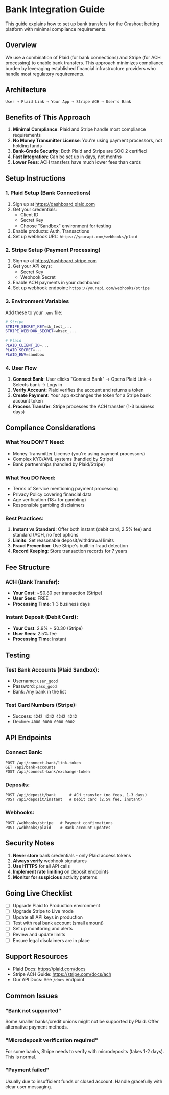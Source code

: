 # Bank Integration Guide

This guide explains how to set up bank transfers for the Crashout betting platform with minimal compliance requirements.

## Overview

We use a combination of Plaid (for bank connections) and Stripe (for ACH processing) to enable bank transfers. This approach minimizes compliance burden by leveraging established financial infrastructure providers who handle most regulatory requirements.

## Architecture

```
User → Plaid Link → Your App → Stripe ACH → User's Bank
```

## Benefits of This Approach

1. **Minimal Compliance**: Plaid and Stripe handle most compliance requirements
2. **No Money Transmitter License**: You're using payment processors, not holding funds
3. **Bank-Grade Security**: Both Plaid and Stripe are SOC 2 certified
4. **Fast Integration**: Can be set up in days, not months
5. **Lower Fees**: ACH transfers have much lower fees than cards

## Setup Instructions

### 1. Plaid Setup (Bank Connections)

1. Sign up at https://dashboard.plaid.com
2. Get your credentials:
   - Client ID
   - Secret Key
   - Choose "Sandbox" environment for testing
3. Enable products: Auth, Transactions
4. Set up webhook URL: `https://yourapi.com/webhooks/plaid`

### 2. Stripe Setup (Payment Processing)

1. Sign up at https://dashboard.stripe.com
2. Get your API keys:
   - Secret Key
   - Webhook Secret
3. Enable ACH payments in your dashboard
4. Set up webhook endpoint: `https://yourapi.com/webhooks/stripe`

### 3. Environment Variables

Add these to your `.env` file:

```bash
# Stripe
STRIPE_SECRET_KEY=sk_test_...
STRIPE_WEBHOOK_SECRET=whsec_...

# Plaid
PLAID_CLIENT_ID=...
PLAID_SECRET=...
PLAID_ENV=sandbox
```

### 4. User Flow

1. **Connect Bank**: User clicks "Connect Bank" → Opens Plaid Link → Selects bank → Logs in
2. **Verify Account**: Plaid verifies the account and returns a token
3. **Create Payment**: Your app exchanges the token for a Stripe bank account token
4. **Process Transfer**: Stripe processes the ACH transfer (1-3 business days)

## Compliance Considerations

### What You DON'T Need:
- Money Transmitter License (you're using payment processors)
- Complex KYC/AML systems (handled by Stripe)
- Bank partnerships (handled by Plaid/Stripe)

### What You DO Need:
- Terms of Service mentioning payment processing
- Privacy Policy covering financial data
- Age verification (18+ for gambling)
- Responsible gambling disclaimers

### Best Practices:
1. **Instant vs Standard**: Offer both instant (debit card, 2.5% fee) and standard (ACH, no fee) options
2. **Limits**: Set reasonable deposit/withdrawal limits
3. **Fraud Prevention**: Use Stripe's built-in fraud detection
4. **Record Keeping**: Store transaction records for 7 years

## Fee Structure

### ACH (Bank Transfer):
- **Your Cost**: ~$0.80 per transaction (Stripe)
- **User Sees**: FREE
- **Processing Time**: 1-3 business days

### Instant Deposit (Debit Card):
- **Your Cost**: 2.9% + $0.30 (Stripe)
- **User Sees**: 2.5% fee
- **Processing Time**: Instant

## Testing

### Test Bank Accounts (Plaid Sandbox):
- Username: `user_good`
- Password: `pass_good`
- Bank: Any bank in the list

### Test Card Numbers (Stripe):
- Success: `4242 4242 4242 4242`
- Decline: `4000 0000 0000 0002`

## API Endpoints

### Connect Bank:
```
POST /api/connect-bank/link-token
GET /api/bank-accounts
POST /api/connect-bank/exchange-token
```

### Deposits:
```
POST /api/deposit/bank      # ACH transfer (no fees, 1-3 days)
POST /api/deposit/instant   # Debit card (2.5% fee, instant)
```

### Webhooks:
```
POST /webhooks/stripe   # Payment confirmations
POST /webhooks/plaid    # Bank account updates
```

## Security Notes

1. **Never store** bank credentials - only Plaid access tokens
2. **Always verify** webhook signatures
3. **Use HTTPS** for all API calls
4. **Implement rate limiting** on deposit endpoints
5. **Monitor for suspicious** activity patterns

## Going Live Checklist

- [ ] Upgrade Plaid to Production environment
- [ ] Upgrade Stripe to Live mode
- [ ] Update all API keys in production
- [ ] Test with real bank account (small amount)
- [ ] Set up monitoring and alerts
- [ ] Review and update limits
- [ ] Ensure legal disclaimers are in place

## Support Resources

- Plaid Docs: https://plaid.com/docs
- Stripe ACH Guide: https://stripe.com/docs/ach
- Our API Docs: See `/docs` endpoint

## Common Issues

### "Bank not supported"
Some smaller banks/credit unions might not be supported by Plaid. Offer alternative payment methods.

### "Microdeposit verification required"
For some banks, Stripe needs to verify with microdeposits (takes 1-2 days). This is normal.

### "Payment failed"
Usually due to insufficient funds or closed account. Handle gracefully with clear user messaging.